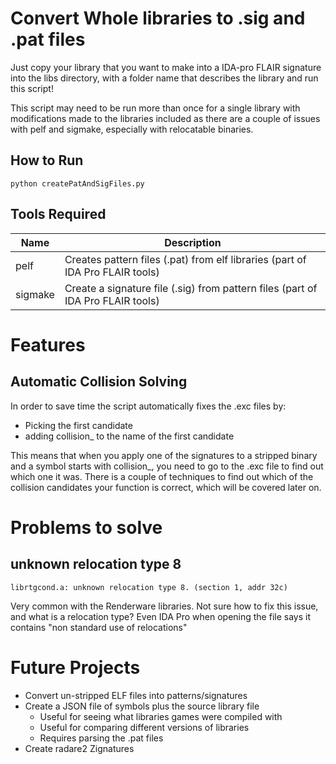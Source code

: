# Convert Whole libraries to .sig and .pat files
Just copy your library that you want to make into a IDA-pro FLAIR signature into the libs directory, with a folder name that describes the library and run this script!

This script may need to be run more than once for a single library with modifications made to the libraries included as there are a couple of issues with pelf and sigmake, especially with relocatable binaries.

## How to Run
```
python createPatAndSigFiles.py
```

## Tools Required

Name | Description
--- | ---
pelf | Creates pattern files (.pat) from elf libraries (part of IDA Pro FLAIR tools)
sigmake | Create a signature file (.sig) from pattern files (part of IDA Pro FLAIR tools)

# Features

## Automatic Collision Solving
In order to save time the script automatically fixes the .exc files by:
  * Picking the first candidate
  * adding collision_ to the name of the first candidate

This means that when you apply one of the signatures to a stripped binary and a symbol starts with collision_, you need to go to the .exc file to find out which one it was.
There is a couple of techniques to find out which of the collision candidates your function is correct, which will be covered later on.

# Problems to solve

## unknown relocation type 8
```
librtgcond.a: unknown relocation type 8. (section 1, addr 32c)
```
Very common with the Renderware libraries.
Not sure how to fix this issue, and what is a relocation type?
Even IDA Pro when opening the file says it contains "non standard use of relocations"

# Future Projects
* Convert un-stripped ELF files into patterns/signatures
* Create a JSON file of symbols plus the source library file
    - Useful for seeing what libraries games were compiled with
    - Useful for comparing different versions of libraries
    - Requires parsing the .pat files
* Create radare2 Zignatures
